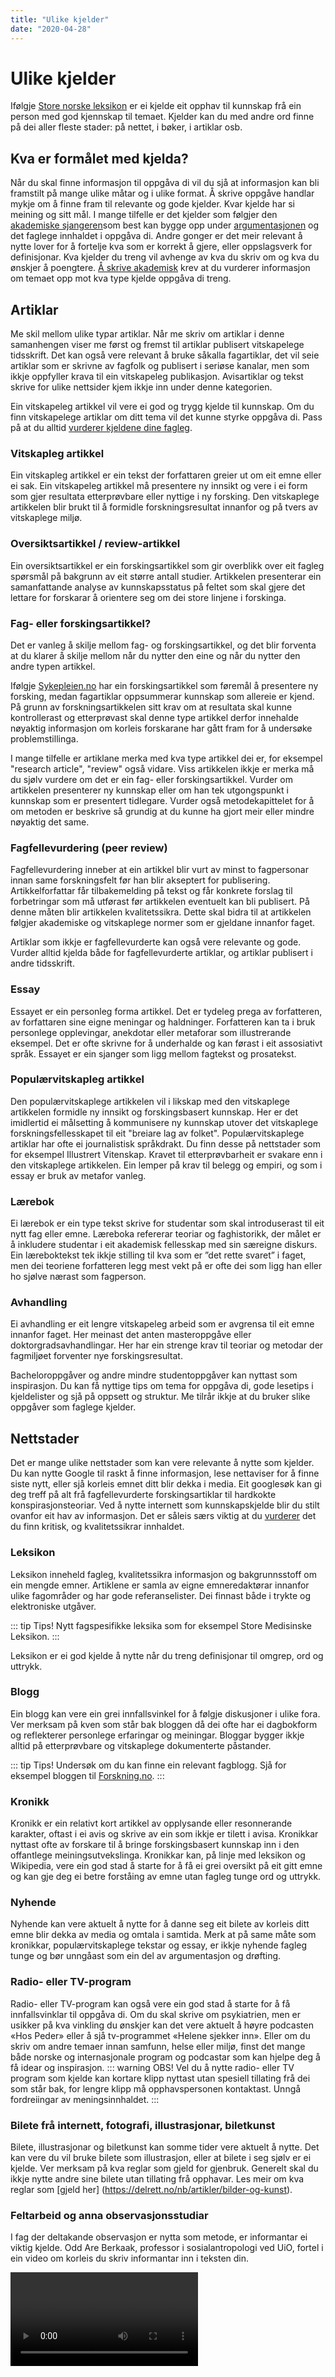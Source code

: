 ```yaml
---
title: "Ulike kjelder"
date: "2020-04-28"
---
```

# Ulike kjelder
Ifølgje [Store norske leksikon]( https://snl.no/kilde_-_opphav) er ei kjelde eit opphav til kunnskap frå ein person med god kjennskap til temaet. Kjelder kan du med andre ord finne på dei aller fleste stader: på nettet, i bøker, i artiklar osb. 

## Kva er formålet med kjelda?
Når du skal finne informasjon til oppgåva di vil du sjå at informasjon kan bli framstilt på mange ulike måtar og i ulike format. Å skrive oppgåve handlar mykje om å finne fram til relevante og gode kjelder. Kvar kjelde har si meining og sitt mål. I mange tilfelle er det kjelder som følgjer den [akademiske sjangeren](/studieteknikk/akademiske-sjangrer.html)som best kan bygge opp under [argumentasjonen](/skriving/argumentere-redegjore-drofte.html) og det faglege innhaldet i oppgåva di. Andre gonger er det meir relevant å nytte lover for å fortelje kva som er korrekt å gjere, eller oppslagsverk for definisjonar. Kva kjelder du treng vil avhenge av kva du skriv om og kva du ønskjer å poengtere. [Å skrive akademisk](/skriving/akademisk-sprak-og-stil.html) krev at du vurderer informasjon om temaet opp mot kva type kjelde oppgåva di treng. 

## Artiklar
Me skil mellom ulike typar artiklar. Når me skriv om artiklar i denne samanhengen viser me først og fremst til artiklar publisert vitskapelege tidsskrift. Det kan også vere relevant å bruke såkalla fagartiklar, det vil seie artiklar som er skrivne av fagfolk og publisert i seriøse kanalar, men som ikkje oppfyller krava til ein vitskapeleg publikasjon. Avisartiklar og tekst skrive for ulike nettsider kjem ikkje inn under denne kategorien.

Ein vitskapeleg artikkel vil vere ei god og trygg kjelde til kunnskap. Om du finn vitskapelege artiklar om ditt tema vil det kunne styrke oppgåva di. Pass på at du alltid [vurderer kjeldene dine fagleg](/kjeldebruk/kjelderefleksjonar.html).
  

### Vitskapleg artikkel

Ein vitskapleg artikkel er ein tekst der forfattaren greier ut om eit emne eller ei sak. Ein vitskapeleg artikkel må presentere ny innsikt og vere i ei form som gjer resultata etterprøvbare eller nyttige i ny forsking. Den vitskaplege artikkelen blir brukt til å formidle forskningsresultat innanfor og på tvers av vitskaplege miljø.

### Oversiktsartikkel / review-artikkel

Ein oversiktsartikkel er ein forskingsartikkel som gir overblikk over eit fagleg spørsmål på bakgrunn av eit større antall studier. Artikkelen presenterar ein samanfattande analyse av kunnskapsstatus på feltet som skal gjere det lettare for forskarar å orientere seg om dei store linjene i forskinga.

### Fag- eller forskingsartikkel? 

Det er vanleg å skilje mellom fag- og forskingsartikkel, og det blir forventa at du klarer å skilje mellom når du nytter den eine og når du nytter den andre typen artikkel. 

Ifølgje [Sykepleien.no](https://sykepleien.no/forskning/2012/02/forskningsartikkel-eller-fagartikkel) har ein forskingsartikkel som føremål å presentere ny forsking, medan fagartiklar oppsummerar kunnskap som allereie er kjend. På grunn av forskningsartikkelen sitt krav om at resultata skal kunne kontrollerast og etterprøvast skal denne type artikkel derfor innehalde nøyaktig informasjon om korleis forskarane har gått fram for å undersøke problemstillinga. 

I mange tilfelle er artiklane merka med kva type artikkel dei er, for eksempel "research article", "review" også vidare. Viss artikkelen ikkje er merka må du sjølv vurdere om det er ein fag- eller forskingsartikkel. Vurder om artikkelen presenterer ny kunnskap eller om han tek utgongspunkt i kunnskap som er presentert tidlegare. Vurder også metodekapittelet for å om metoden er beskrive så grundig at du kunne ha gjort meir eller mindre nøyaktig det same. 

### Fagfellevurdering (peer review)

Fagfellevurdering inneber at ein artikkel blir vurt av minst to fagpersonar innan same forskningsfelt før han blir akseptert for publisering. Artikkelforfattar får tilbakemelding på tekst og får konkrete forslag til forbetringar som må utførast før artikkelen eventuelt kan bli publisert. På denne måten blir artikkelen kvalitetssikra. Dette skal bidra til at artikkelen følgjer akademiske og vitskaplege normer som er gjeldane innanfor faget.  

Artiklar som ikkje er fagfellevurderte kan også vere relevante og gode. Vurder alltid kjelda både for fagfellevurderte artiklar, og artiklar publisert i andre tidsskrift.

### Essay

Essayet er ein personleg forma artikkel. Det er tydeleg prega av forfatteren, av forfattaren sine eigne meningar og haldninger. Forfatteren kan ta i bruk personlege opplevingar, anekdotar eller metaforar som illustrerande eksempel. Det er ofte skrivne for å underhalde og kan førast i eit assosiativt språk. Essayet er ein sjanger som ligg mellom fagtekst og prosatekst.

### Populærvitskapleg artikkel

Den populærvitskaplege artikkelen vil i likskap med den vitskaplege artikkelen formidle ny innsikt og forskingsbasert kunnskap. Her er det imidlertid ei målsetting å kommunisere ny kunnskap utover det vitskaplege forskningsfellesskapet til eit "breiare lag av folket". Populærvitskaplege artiklar har ofte ei journalistisk språkdrakt. Du finn desse på nettstader som for eksempel Illustrert Vitenskap. Kravet til etterprøvbarheit er svakare enn i den vitskaplege artikkelen. Ein lemper på krav til belegg og empiri, og som i essay er bruk av metafor vanleg.

### Lærebok

Ei lærebok er ein type tekst skrive for studentar som skal introduserast til eit nytt fag eller emne. Læreboka refererar teoriar og faghistorikk, der målet er å inkludere studentar i eit akademisk fellesskap med sin særeigne diskurs. Ein læreboktekst tek ikkje stilling til kva som er ”det rette svaret” i faget, men dei teoriene forfatteren legg mest vekt på er ofte dei som ligg han eller ho sjølve nærast som fagperson.

### Avhandling

Ei avhandling er eit lengre vitskapeleg arbeid som er avgrensa til eit emne innanfor faget. Her meinast det anten masteroppgåve eller doktorgradsavhandlingar. Her har ein strenge krav til teoriar og metodar der fagmiljøet forventer nye forskingsresultat. 

Bacheloroppgåver og andre mindre studentoppgåver kan nyttast som inspirasjon. Du kan få nyttige tips om tema for oppgåva di, gode lesetips i kjeldelister og sjå på oppsett og struktur. Me tilrår ikkje at du bruker slike oppgåver som faglege kjelder.  

## Nettstader
Det er mange ulike nettstader som kan vere relevante å nytte som kjelder. Du kan nytte Google til raskt å finne informasjon, lese nettaviser for å finne siste nytt, eller sjå korleis emnet ditt blir dekka i media. Eit googlesøk kan gi deg treff på alt frå fagfellevurderte forskingsartiklar til hardkokte konspirasjonsteoriar. Ved å nytte internett som kunnskapskjelde blir du stilt ovanfor eit hav av informasjon. Det er såleis særs viktig at du [vurderer](/kjeldebruk/kjelderefleksjonar.html) det du finn kritisk, og kvalitetssikrar innhaldet. 

### Leksikon
Leksikon inneheld fagleg, kvalitetssikra informasjon og bakgrunnsstoff om ein mengde emner. Artiklene er samla av eigne emneredaktørar innanfor ulike fagområder og har gode referanselister. Dei finnast både i trykte og elektroniske utgåver. 

::: tip Tips!
Nytt fagspesifikke leksika som for eksempel Store Medisinske Leksikon.
:::

Leksikon er ei god kjelde å nytte når du treng definisjonar til omgrep, ord og uttrykk.  

### Blogg

Ein blogg kan vere ein grei innfallsvinkel for å følgje diskusjoner i ulike fora. Ver merksam på kven som står bak bloggen då dei ofte har ei dagbokform og reflekterer personlege erfaringar og meiningar. Bloggar bygger ikkje alltid på etterprøvbare og vitskaplege dokumenterte påstander. 

::: tip Tips!
Undersøk om du kan finne ein relevant fagblogg. Sjå for eksempel bloggen til [Forskning.no](https://blogg.forskning.no/).
:::

### Kronikk
Kronikk er ein relativt kort artikkel av opplysande eller resonnerande karakter, oftast i ei avis og skrive av ein som ikkje er tilett i avisa. Kronikkar nyttast ofte av forskare til å bringe forskingsbasert kunnskap inn i den offantlege meiningsutvekslinga. Kronikkar kan, på linje med leksikon og Wikipedia, vere ein god stad å starte for å få ei grei oversikt på eit gitt emne og kan gje deg ei betre forståing av emne utan fagleg tunge ord og uttrykk.

### Nyhende
Nyhende kan vere aktuelt å nytte for å danne seg eit bilete av korleis ditt emne blir dekka av media og omtala i samtida. Merk at på same måte som kronikkar, populærvitskaplege tekstar og essay, er ikkje nyhende fagleg tunge og bør unngåast som ein del av argumentasjon og drøfting. 


### Radio- eller TV-program
Radio- eller TV-program kan også vere ein god stad å starte for å få innfallsvinklar til oppgåva di. Om du skal skrive om psykiatrien, men er usikker på kva vinkling du ønskjer kan det vere aktuelt å høyre podcasten «Hos Peder» eller å sjå tv-programmet «Helene sjekker inn». Eller om du skriv om andre temaer innan samfunn, helse eller miljø, finst det mange både norske og internasjonale program og podcastar som kan hjelpe deg å få idear og inspirasjon.
::: warning OBS!
Vel du å nytte radio- eller TV program som kjelde kan kortare klipp nyttast utan spesiell tillating frå dei som står bak, for lengre klipp må opphavspersonen kontaktast. Unngå fordreiingar av meningsinnhaldet.
:::

### Bilete frå internett, fotografi, illustrasjonar, biletkunst
Bilete, illustrasjonar og biletkunst kan somme tider vere aktuelt å nytte. Det kan vere du vil bruke bilete som illustrasjon, eller at bilete i seg sjølv er ei kjelde.
Ver merksam på kva reglar som gjeld for gjenbruk. Generelt skal du ikkje nytte andre sine bilete utan tillating frå opphavar. Les meir om kva reglar som [gjeld her] (https://delrett.no/nb/artikler/bilder-og-kunst).

### Feltarbeid og anna observasjonsstudiar
I fag der deltakande observasjon er nytta som metode, er informantar ei viktig kjelde. Odd Are Berkaak, professor i sosialantropologi ved UiO, fortel i ein video om korleis du skriv informantar inn i teksten din.  

<Video id="ktM1r1Ca5Tc" />

## Andre kjelder
Det finnes mange andre kjelder enn dei nemnd ovanfor som kan vere aktuelle.

## Oppgåve

::: oppgave Øving 1
Du er i startfasen og har bestemt deg for overordna tema. Kvar vil du gå for å få inspirasjon og idear til spissing og vinkling av  oppgåva di?

:::: details Forslag til løysing
I startfasen kan det vere lurt å gå breitt ut. Dersom overordna tema er «Helse og fysisk aktivitet» kan eit søk på desse orda i t.d. Oria og Google vere ein god start. I denne fasen kan du sjå på alt frå avisartiklar og nettsider, til fagbøker og forskingsartiklar.  Korleis er tema vinkla? Er det nokre aspekt her som ser  særleg interessante ut? Merk deg relevante ord, fagtermar og fagpersonar til vidare søk.
::::

:::



